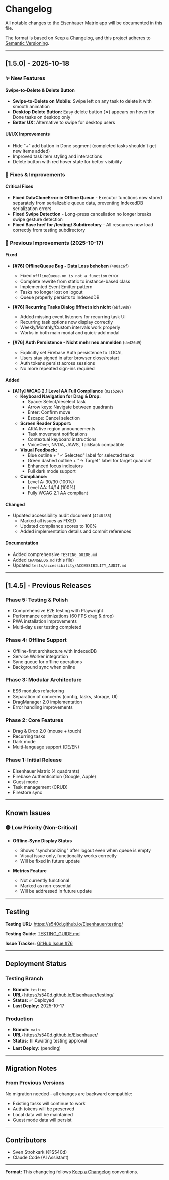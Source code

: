 # Changelog

All notable changes to the Eisenhauer Matrix app will be documented in this file.

The format is based on [Keep a Changelog](https://keepachangelog.com/en/1.0.0/),
and this project adheres to [Semantic Versioning](https://semver.org/spec/v2.0.0.html).

---

## [1.5.0] - 2025-10-18

### ✨ New Features

#### Swipe-to-Delete & Delete Button
- **Swipe-to-Delete on Mobile:** Swipe left on any task to delete it with smooth animation
- **Desktop Delete Button:** Easy delete button (✕) appears on hover for Done tasks on desktop only
- **Better UX:** Alternative to swipe for desktop users

#### UI/UX Improvements
- Hide "+" add button in Done segment (completed tasks shouldn't get new items added)
- Improved task item styling and interactions
- Delete button with red hover state for better visibility

### 🔧 Fixes & Improvements

#### Critical Fixes
- **Fixed DataCloneError in Offline Queue** - Executor functions now stored separately from serializable queue data, preventing IndexedDB serialization errors
- **Fixed Swipe Detection** - Long-press cancellation no longer breaks swipe gesture detection
- **Fixed Base href for /testing/ Subdirectory** - All resources now load correctly from testing subdirectory

### 📝 Previous Improvements (2025-10-17)

#### Fixed
- **[#76] OfflineQueue Bug - Data Loss behoben** (`400ac6f`)
  - Fixed `offlineQueue.on is not a function` error
  - Complete rewrite from static to instance-based class
  - Implemented Event Emitter pattern
  - Tasks no longer lost on logout
  - Queue properly persists to IndexedDB

- **[#76] Recurring Tasks Dialog öffnet sich nicht** (`6bf39d9`)
  - Added missing event listeners for recurring task UI
  - Recurring task options now display correctly
  - Weekly/Monthly/Custom intervals work properly
  - Works in both main modal and quick-add modal

- **[#76] Auth Persistence - Nicht mehr neu anmelden** (`de426d9`)
  - Explicitly set Firebase Auth persistence to LOCAL
  - Users stay signed in after browser close/restart
  - Auth tokens persist across sessions
  - No more repeated sign-ins required

#### Added
- **[A11y] WCAG 2.1 Level AA Full Compliance** (`021b2e0`)
  - **Keyboard Navigation for Drag & Drop:**
    - Space: Select/deselect task
    - Arrow keys: Navigate between quadrants
    - Enter: Confirm move
    - Escape: Cancel selection
  - **Screen Reader Support:**
    - ARIA live region announcements
    - Task movement notifications
    - Contextual keyboard instructions
    - VoiceOver, NVDA, JAWS, TalkBack compatible
  - **Visual Feedback:**
    - Blue outline + "✓ Selected" label for selected tasks
    - Green dashed outline + "→ Target" label for target quadrant
    - Enhanced focus indicators
    - Full dark mode support
  - **Compliance:**
    - Level A: 30/30 (100%)
    - Level AA: 14/14 (100%)
    - Fully WCAG 2.1 AA compliant

#### Changed
- Updated accessibility audit document (`4248f85`)
  - Marked all issues as FIXED
  - Updated compliance scores to 100%
  - Added implementation details and commit references

#### Documentation
- Added comprehensive `TESTING_GUIDE.md`
- Added `CHANGELOG.md` (this file)
- Updated `tests/accessibility/ACCESSIBILITY_AUDIT.md`

---

## [1.4.5] - Previous Releases

### Phase 5: Testing & Polish
- Comprehensive E2E testing with Playwright
- Performance optimizations (60 FPS drag & drop)
- PWA installation improvements
- Multi-day user testing completed

### Phase 4: Offline Support
- Offline-first architecture with IndexedDB
- Service Worker integration
- Sync queue for offline operations
- Background sync when online

### Phase 3: Modular Architecture
- ES6 modules refactoring
- Separation of concerns (config, tasks, storage, UI)
- DragManager 2.0 implementation
- Error handling improvements

### Phase 2: Core Features
- Drag & Drop 2.0 (mouse + touch)
- Recurring tasks
- Dark mode
- Multi-language support (DE/EN)

### Phase 1: Initial Release
- Eisenhauer Matrix (4 quadrants)
- Firebase Authentication (Google, Apple)
- Guest mode
- Task management (CRUD)
- Firestore sync

---

## Known Issues

### 🟡 Low Priority (Non-Critical)

- **Offline-Sync Display Status**
  - Shows "synchronizing" after logout even when queue is empty
  - Visual issue only, functionality works correctly
  - Will be fixed in future update

- **Metrics Feature**
  - Not currently functional
  - Marked as non-essential
  - Will be addressed in future update

---

## Testing

**Testing URL:** https://s540d.github.io/Eisenhauer/testing/

**Testing Guide:** [TESTING_GUIDE.md](TESTING_GUIDE.md)

**Issue Tracker:** [GitHub Issue #76](https://github.com/S540d/Eisenhauer/issues/76)

---

## Deployment Status

### Testing Branch
- **Branch:** `testing`
- **URL:** https://s540d.github.io/Eisenhauer/testing/
- **Status:** ✅ Deployed
- **Last Deploy:** 2025-10-17

### Production
- **Branch:** `main`
- **URL:** https://s540d.github.io/Eisenhauer/
- **Status:** ⏸️ Awaiting testing approval
- **Last Deploy:** (pending)

---

## Migration Notes

### From Previous Versions

No migration needed - all changes are backward compatible:
- Existing tasks will continue to work
- Auth tokens will be preserved
- Local data will be maintained
- Guest mode data will persist

---

## Contributors

- Sven Strohkark (@S540d)
- Claude Code (AI Assistant)

---

**Format:** This changelog follows [Keep a Changelog](https://keepachangelog.com/) conventions.
